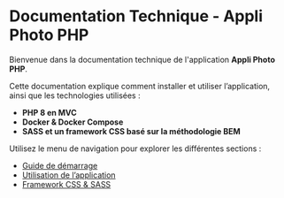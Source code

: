 # Documentation Technique - Appli Photo PHP

Bienvenue dans la documentation technique de l'application **Appli Photo PHP**.

Cette documentation explique comment installer et utiliser l’application, ainsi que les technologies utilisées :
- **PHP 8 en MVC**
- **Docker & Docker Compose**
- **SASS et un framework CSS basé sur la méthodologie BEM**

Utilisez le menu de navigation pour explorer les différentes sections :
- [Guide de démarrage](./guide/getting-started.md)
- [Utilisation de l’application](./guide/usage.md)
- [Framework CSS & SASS](./features/css-framework.md)
